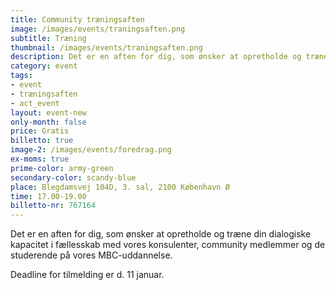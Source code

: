 ```yaml
---
title: Community træningsaften
image: /images/events/traningsaften.png
subtitle: Træning
thumbnail: /images/events/traningsaften.png
description: Det er en aften for dig, som ønsker at opretholde og træne din dialogiske kapacitet i fællesskab med vores konsulenter, community medlemmer og de studerende på vores MBC-uddannelse.
category: event
tags:
- event
- træningsaften
- act_event
layout: event-new
only-month: false
price: Gratis
billetto: true
image-2: /images/events/foredrag.png
ex-moms: true
prime-color: army-green
secondary-color: scandy-blue
place: Blegdamsvej 104D, 3. sal, 2100 København Ø
time: 17.00-19.00
billetto-nr: 767164
---
```


Det er en aften for dig, som ønsker at opretholde og træne din dialogiske kapacitet i fællesskab med vores konsulenter, community medlemmer og de studerende på vores MBC-uddannelse.

Deadline for tilmelding er d. 11 januar.